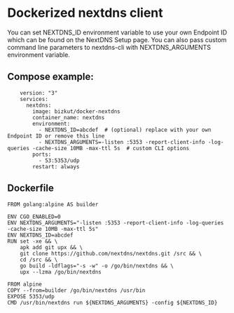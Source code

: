 # Dockerized nextdns client
You can set NEXTDNS_ID environment variable to use your own Endpoint ID which can be found on the NextDNS Setup page. You can also pass custom command line parameters to nextdns-cli with NEXTDNS_ARGUMENTS environment variable.

## Compose example:
```
    version: "3"
    services:
      nextdns:
        image: bizkut/docker-nextdns
        container_name: nextdns
        environment:
          - NEXTDNS_ID=abcdef  # (optional) replace with your own Endpoint ID or remove this line
          - NEXTDNS_ARGUMENTS=-listen :5353 -report-client-info -log-queries -cache-size 10MB -max-ttl 5s  # custom CLI options
        ports:
          - 53:5353/udp
        restart: always
```
## Dockerfile
```
FROM golang:alpine AS builder

ENV CGO_ENABLED=0
ENV NEXTDNS_ARGUMENTS="-listen :5353 -report-client-info -log-queries -cache-size 10MB -max-ttl 5s"
ENV NEXTDNS_ID=abcdef
RUN set -xe && \
    apk add git upx && \
    git clone https://github.com/nextdns/nextdns.git /src && \
    cd /src && \
    go build -ldflags="-s -w" -o /go/bin/nextdns && \
    upx --lzma /go/bin/nextdns

FROM alpine
COPY --from=builder /go/bin/nextdns /usr/bin
EXPOSE 5353/udp
CMD /usr/bin/nextdns run ${NEXTDNS_ARGUMENTS} -config ${NEXTDNS_ID}
```
